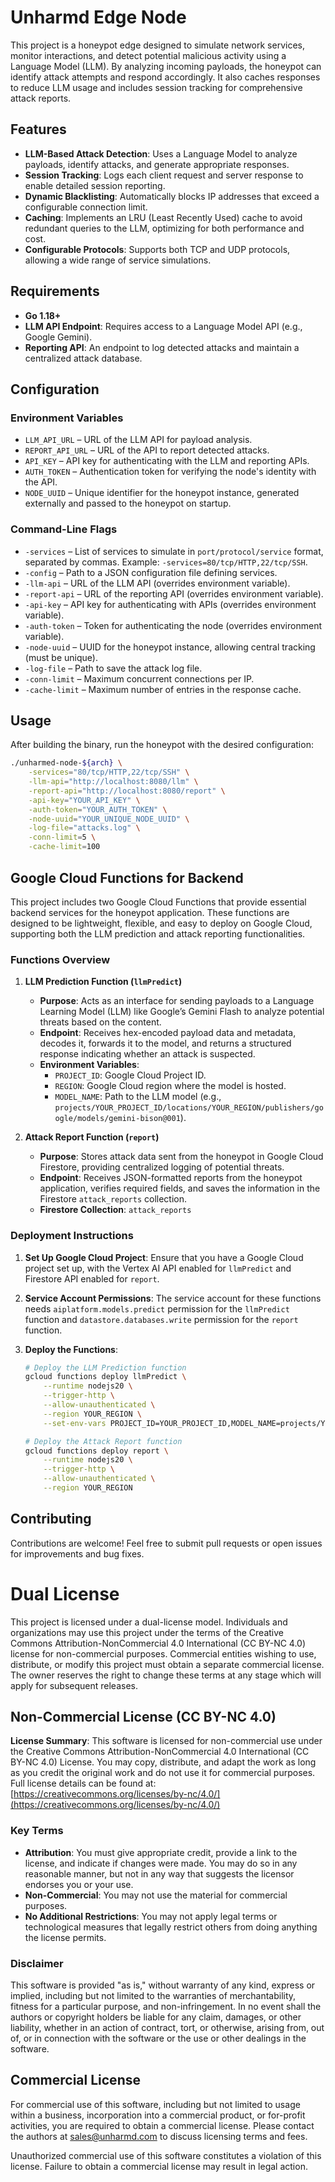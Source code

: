 # Unharmd Edge Node

This project is a honeypot edge designed to simulate network services, monitor interactions, and detect potential malicious activity using a Language Model (LLM). By analyzing incoming payloads, the honeypot can identify attack attempts and respond accordingly. It also caches responses to reduce LLM usage and includes session tracking for comprehensive attack reports.

## Features

- **LLM-Based Attack Detection**: Uses a Language Model to analyze payloads, identify attacks, and generate appropriate responses.
- **Session Tracking**: Logs each client request and server response to enable detailed session reporting.
- **Dynamic Blacklisting**: Automatically blocks IP addresses that exceed a configurable connection limit.
- **Caching**: Implements an LRU (Least Recently Used) cache to avoid redundant queries to the LLM, optimizing for both performance and cost.
- **Configurable Protocols**: Supports both TCP and UDP protocols, allowing a wide range of service simulations.

## Requirements

- **Go 1.18+**
- **LLM API Endpoint**: Requires access to a Language Model API (e.g., Google Gemini).
- **Reporting API**: An endpoint to log detected attacks and maintain a centralized attack database.

## Configuration

### Environment Variables

- `LLM_API_URL` – URL of the LLM API for payload analysis.
- `REPORT_API_URL` – URL of the API to report detected attacks.
- `API_KEY` – API key for authenticating with the LLM and reporting APIs.
- `AUTH_TOKEN` – Authentication token for verifying the node's identity with the API.
- `NODE_UUID` – Unique identifier for the honeypot instance, generated externally and passed to the honeypot on startup.

### Command-Line Flags

- `-services` – List of services to simulate in `port/protocol/service` format, separated by commas. Example: `-services=80/tcp/HTTP,22/tcp/SSH`.
- `-config` – Path to a JSON configuration file defining services.
- `-llm-api` – URL of the LLM API (overrides environment variable).
- `-report-api` – URL of the reporting API (overrides environment variable).
- `-api-key` – API key for authenticating with APIs (overrides environment variable).
- `-auth-token` – Token for authenticating the node (overrides environment variable).
- `-node-uuid` – UUID for the honeypot instance, allowing central tracking (must be unique).
- `-log-file` – Path to save the attack log file.
- `-conn-limit` – Maximum concurrent connections per IP.
- `-cache-limit` – Maximum number of entries in the response cache.

## Usage

After building the binary, run the honeypot with the desired configuration:

```bash
./unharmed-node-${arch} \
    -services="80/tcp/HTTP,22/tcp/SSH" \
    -llm-api="http://localhost:8080/llm" \
    -report-api="http://localhost:8080/report" \
    -api-key="YOUR_API_KEY" \
    -auth-token="YOUR_AUTH_TOKEN" \
    -node-uuid="YOUR_UNIQUE_NODE_UUID" \
    -log-file="attacks.log" \
    -conn-limit=5 \
    -cache-limit=100
```

## Google Cloud Functions for Backend

This project includes two Google Cloud Functions that provide essential backend services for the honeypot application. These functions are designed to be lightweight, flexible, and easy to deploy on Google Cloud, supporting both the LLM prediction and attack reporting functionalities.

### Functions Overview

1. **LLM Prediction Function (`llmPredict`)**

   - **Purpose**: Acts as an interface for sending payloads to a Language Learning Model (LLM) like Google’s Gemini Flash to analyze potential threats based on the content.
   - **Endpoint**: Receives hex-encoded payload data and metadata, decodes it, forwards it to the model, and returns a structured response indicating whether an attack is suspected.
   - **Environment Variables**:
     - `PROJECT_ID`: Google Cloud Project ID.
     - `REGION`: Google Cloud region where the model is hosted.
     - `MODEL_NAME`: Path to the LLM model (e.g., `projects/YOUR_PROJECT_ID/locations/YOUR_REGION/publishers/google/models/gemini-bison@001`).

2. **Attack Report Function (`report`)**
   - **Purpose**: Stores attack data sent from the honeypot in Google Cloud Firestore, providing centralized logging of potential threats.
   - **Endpoint**: Receives JSON-formatted reports from the honeypot application, verifies required fields, and saves the information in the Firestore `attack_reports` collection.
   - **Firestore Collection**: `attack_reports`

### Deployment Instructions

1. **Set Up Google Cloud Project**: Ensure that you have a Google Cloud project set up, with the Vertex AI API enabled for `llmPredict` and Firestore API enabled for `report`.
2. **Service Account Permissions**: The service account for these functions needs `aiplatform.models.predict` permission for the `llmPredict` function and `datastore.databases.write` permission for the `report` function.
3. **Deploy the Functions**:

   ```bash
   # Deploy the LLM Prediction function
   gcloud functions deploy llmPredict \
       --runtime nodejs20 \
       --trigger-http \
       --allow-unauthenticated \
       --region YOUR_REGION \
       --set-env-vars PROJECT_ID=YOUR_PROJECT_ID,MODEL_NAME=projects/YOUR_PROJECT_ID/locations/YOUR_REGION/publishers/google/models/gemini-bison@001

   # Deploy the Attack Report function
   gcloud functions deploy report \
       --runtime nodejs20 \
       --trigger-http \
       --allow-unauthenticated \
       --region YOUR_REGION
   ```

## Contributing

Contributions are welcome! Feel free to submit pull requests or open issues for improvements and bug fixes.

# Dual License

This project is licensed under a dual-license model. Individuals and organizations may use this project under the terms of the Creative Commons Attribution-NonCommercial 4.0 International (CC BY-NC 4.0) license for non-commercial purposes. Commercial entities wishing to use, distribute, or modify this project must obtain a separate commercial license. The owner reserves the right to change these terms at any stage which will apply for subsequent releases.

## Non-Commercial License (CC BY-NC 4.0)

**License Summary**: This software is licensed for non-commercial use under the Creative Commons Attribution-NonCommercial 4.0 International (CC BY-NC 4.0) License. You may copy, distribute, and adapt the work as long as you credit the original work and do not use it for commercial purposes. Full license details can be found at:
[https://creativecommons.org/licenses/by-nc/4.0/](https://creativecommons.org/licenses/by-nc/4.0/)

### Key Terms

- **Attribution**: You must give appropriate credit, provide a link to the license, and indicate if changes were made. You may do so in any reasonable manner, but not in any way that suggests the licensor endorses you or your use.
- **Non-Commercial**: You may not use the material for commercial purposes.
- **No Additional Restrictions**: You may not apply legal terms or technological measures that legally restrict others from doing anything the license permits.

### Disclaimer

This software is provided "as is," without warranty of any kind, express or implied, including but not limited to the warranties of merchantability, fitness for a particular purpose, and non-infringement. In no event shall the authors or copyright holders be liable for any claim, damages, or other liability, whether in an action of contract, tort, or otherwise, arising from, out of, or in connection with the software or the use or other dealings in the software.

## Commercial License

For commercial use of this software, including but not limited to usage within a business, incorporation into a commercial product, or for-profit activities, you are required to obtain a commercial license. Please contact the authors at sales@unharmd.com to discuss licensing terms and fees.

Unauthorized commercial use of this software constitutes a violation of this license. Failure to obtain a commercial license may result in legal action.
